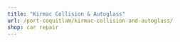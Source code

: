 ```yaml
---
title: "Kirmac Collision & Autoglass"
url: /port-coquitlam/kirmac-collision-and-autoglass/
shop: car repair
---
```


